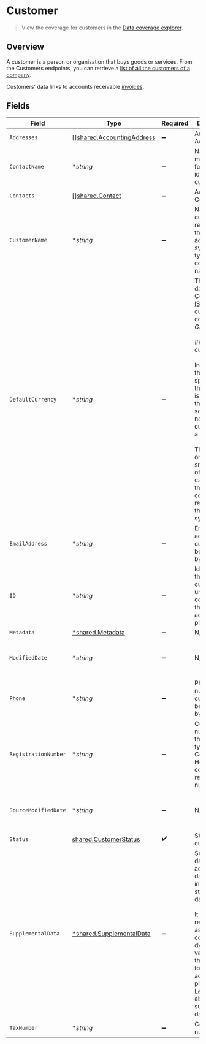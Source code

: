 # Customer

> View the coverage for customers in the <a className="external" href="https://knowledge.codat.io/supported-features/accounting?view=tab-by-data-type&dataType=customers" target="_blank">Data coverage explorer</a>.

## Overview

A customer is a person or organisation that buys goods or services. From the Customers endpoints, you can retrieve a [list of all the customers of a company](https://api.codat.io/swagger/index.html#/Customers/get_companies__companyId__data_customers).

Customers' data links to accounts receivable [invoices](https://docs.codat.io/sync-for-expenses-api#/schemas/Invoice).



## Fields

| Field                                                                                                                                                                                                                                                                                                                                                                                        | Type                                                                                                                                                                                                                                                                                                                                                                                         | Required                                                                                                                                                                                                                                                                                                                                                                                     | Description                                                                                                                                                                                                                                                                                                                                                                                  | Example                                                                                                                                                                                                                                                                                                                                                                                      |
| -------------------------------------------------------------------------------------------------------------------------------------------------------------------------------------------------------------------------------------------------------------------------------------------------------------------------------------------------------------------------------------------- | -------------------------------------------------------------------------------------------------------------------------------------------------------------------------------------------------------------------------------------------------------------------------------------------------------------------------------------------------------------------------------------------- | -------------------------------------------------------------------------------------------------------------------------------------------------------------------------------------------------------------------------------------------------------------------------------------------------------------------------------------------------------------------------------------------- | -------------------------------------------------------------------------------------------------------------------------------------------------------------------------------------------------------------------------------------------------------------------------------------------------------------------------------------------------------------------------------------------- | -------------------------------------------------------------------------------------------------------------------------------------------------------------------------------------------------------------------------------------------------------------------------------------------------------------------------------------------------------------------------------------------- |
| `Addresses`                                                                                                                                                                                                                                                                                                                                                                                  | [][shared.AccountingAddress](../../../pkg/models/shared/accountingaddress.md)                                                                                                                                                                                                                                                                                                                | :heavy_minus_sign:                                                                                                                                                                                                                                                                                                                                                                           | An array of Addresses.                                                                                                                                                                                                                                                                                                                                                                       |                                                                                                                                                                                                                                                                                                                                                                                              |
| `ContactName`                                                                                                                                                                                                                                                                                                                                                                                | **string*                                                                                                                                                                                                                                                                                                                                                                                    | :heavy_minus_sign:                                                                                                                                                                                                                                                                                                                                                                           | Name of the main contact for the identified customer.                                                                                                                                                                                                                                                                                                                                        |                                                                                                                                                                                                                                                                                                                                                                                              |
| `Contacts`                                                                                                                                                                                                                                                                                                                                                                                   | [][shared.Contact](../../../pkg/models/shared/contact.md)                                                                                                                                                                                                                                                                                                                                    | :heavy_minus_sign:                                                                                                                                                                                                                                                                                                                                                                           | An array of Contacts.                                                                                                                                                                                                                                                                                                                                                                        |                                                                                                                                                                                                                                                                                                                                                                                              |
| `CustomerName`                                                                                                                                                                                                                                                                                                                                                                               | **string*                                                                                                                                                                                                                                                                                                                                                                                    | :heavy_minus_sign:                                                                                                                                                                                                                                                                                                                                                                           | Name of the customer as recorded in the accounting system, typically the company name.                                                                                                                                                                                                                                                                                                       |                                                                                                                                                                                                                                                                                                                                                                                              |
| `DefaultCurrency`                                                                                                                                                                                                                                                                                                                                                                            | **string*                                                                                                                                                                                                                                                                                                                                                                                    | :heavy_minus_sign:                                                                                                                                                                                                                                                                                                                                                                           | The currency data type in Codat is the [ISO 4217](https://en.wikipedia.org/wiki/ISO_4217) currency code, e.g. _GBP_.<br/><br/>## Unknown currencies<br/><br/>In line with the ISO 4217 specification, the code _XXX_ is used when the data source does not return a currency for a transaction. <br/><br/>There are only a very small number of edge cases where this currency code is returned by the Codat system. | GBP                                                                                                                                                                                                                                                                                                                                                                                          |
| `EmailAddress`                                                                                                                                                                                                                                                                                                                                                                               | **string*                                                                                                                                                                                                                                                                                                                                                                                    | :heavy_minus_sign:                                                                                                                                                                                                                                                                                                                                                                           | Email address the customer can be contacted by.                                                                                                                                                                                                                                                                                                                                              |                                                                                                                                                                                                                                                                                                                                                                                              |
| `ID`                                                                                                                                                                                                                                                                                                                                                                                         | **string*                                                                                                                                                                                                                                                                                                                                                                                    | :heavy_minus_sign:                                                                                                                                                                                                                                                                                                                                                                           | Identifier for the customer, unique to the company in the accounting platform.                                                                                                                                                                                                                                                                                                               |                                                                                                                                                                                                                                                                                                                                                                                              |
| `Metadata`                                                                                                                                                                                                                                                                                                                                                                                   | [*shared.Metadata](../../../pkg/models/shared/metadata.md)                                                                                                                                                                                                                                                                                                                                   | :heavy_minus_sign:                                                                                                                                                                                                                                                                                                                                                                           | N/A                                                                                                                                                                                                                                                                                                                                                                                          |                                                                                                                                                                                                                                                                                                                                                                                              |
| `ModifiedDate`                                                                                                                                                                                                                                                                                                                                                                               | **string*                                                                                                                                                                                                                                                                                                                                                                                    | :heavy_minus_sign:                                                                                                                                                                                                                                                                                                                                                                           | N/A                                                                                                                                                                                                                                                                                                                                                                                          | 2022-10-23 00:00:00 +0000 UTC                                                                                                                                                                                                                                                                                                                                                                |
| `Phone`                                                                                                                                                                                                                                                                                                                                                                                      | **string*                                                                                                                                                                                                                                                                                                                                                                                    | :heavy_minus_sign:                                                                                                                                                                                                                                                                                                                                                                           | Phone number the customer can be contacted by.                                                                                                                                                                                                                                                                                                                                               |                                                                                                                                                                                                                                                                                                                                                                                              |
| `RegistrationNumber`                                                                                                                                                                                                                                                                                                                                                                         | **string*                                                                                                                                                                                                                                                                                                                                                                                    | :heavy_minus_sign:                                                                                                                                                                                                                                                                                                                                                                           | Company number. In the UK, this is typically the Companies House company registration number.                                                                                                                                                                                                                                                                                                |                                                                                                                                                                                                                                                                                                                                                                                              |
| `SourceModifiedDate`                                                                                                                                                                                                                                                                                                                                                                         | **string*                                                                                                                                                                                                                                                                                                                                                                                    | :heavy_minus_sign:                                                                                                                                                                                                                                                                                                                                                                           | N/A                                                                                                                                                                                                                                                                                                                                                                                          | 2022-10-23 00:00:00 +0000 UTC                                                                                                                                                                                                                                                                                                                                                                |
| `Status`                                                                                                                                                                                                                                                                                                                                                                                     | [shared.CustomerStatus](../../../pkg/models/shared/customerstatus.md)                                                                                                                                                                                                                                                                                                                        | :heavy_check_mark:                                                                                                                                                                                                                                                                                                                                                                           | Status of customer.                                                                                                                                                                                                                                                                                                                                                                          |                                                                                                                                                                                                                                                                                                                                                                                              |
| `SupplementalData`                                                                                                                                                                                                                                                                                                                                                                           | [*shared.SupplementalData](../../../pkg/models/shared/supplementaldata.md)                                                                                                                                                                                                                                                                                                                   | :heavy_minus_sign:                                                                                                                                                                                                                                                                                                                                                                           | Supplemental data is additional data you can include in our standard data types. <br/><br/>It is referenced as a configured dynamic key value pair that is unique to the accounting platform. [Learn more](https://docs.codat.io/using-the-api/supplemental-data/overview) about supplemental data.                                                                                          |                                                                                                                                                                                                                                                                                                                                                                                              |
| `TaxNumber`                                                                                                                                                                                                                                                                                                                                                                                  | **string*                                                                                                                                                                                                                                                                                                                                                                                    | :heavy_minus_sign:                                                                                                                                                                                                                                                                                                                                                                           | Company tax number.                                                                                                                                                                                                                                                                                                                                                                          |                                                                                                                                                                                                                                                                                                                                                                                              |